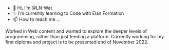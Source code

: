 - 👋 Hi, I’m @LN-Wat
- ✨ I’m currently learning to Code with Elan Formation
- 📫 How to reach me ...

Worked in Web content and wanted to explore the deeper levels of programming, rather than just feeding a platform.
Currently working for my first diploma and project is to be presented end of November 2022.
